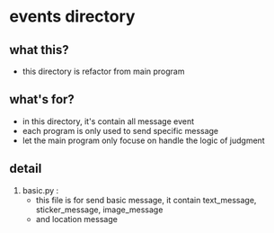 # events directory 

## what this?
- this directory is refactor from main program 
## what's for?
- in this directory, it's contain all message event
- each program is only used to send specific message
- let the main program only focuse on handle the logic of judgment
## detail
1. basic.py : 
    - this file is for send basic message, it contain text_message, sticker_message, image_message
    - and location message 